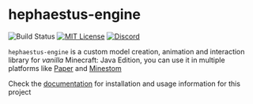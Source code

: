 # hephaestus-engine
![Build Status](https://img.shields.io/github/actions/workflow/status/unnamed/hephaestus-engine/build.yml?branch=main)
[![MIT License](https://img.shields.io/badge/license-MIT-blue)](license.txt)
[![Discord](https://img.shields.io/discord/683899335405994062)](https://discord.gg/xbba2fy)

`hephaestus-engine` is a custom model creation, animation and interaction library
for *vanilla* Minecraft: Java Edition, you can use it in multiple platforms like
[Paper](https://papermc.io/) and [Minestom](https://minestom.net/)

Check the [documentation](./docs/getting-started.md) for
installation and usage information for this project
